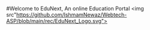 #Welcome to EduNext, An online Education Portal
<img src"https://github.com/IshmamNewaz/Webtech-ASP/blob/main/rec/EduNext_Logo.svg">
